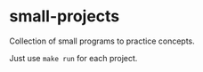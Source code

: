 # small-projects
Collection of small programs to practice concepts.

Just use ```make run``` for each project.
